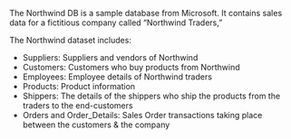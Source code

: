 The Northwind DB is a sample database from Microsoft. It contains sales data for a fictitious company called “Northwind Traders,”


The Northwind dataset includes:
- Suppliers: Suppliers and vendors of Northwind
- Customers: Customers who buy products from Northwind
- Employees: Employee details of Northwind traders
- Products: Product information
- Shippers: The details of the shippers who ship the products from the traders to the end-customers
- Orders and Order_Details: Sales Order transactions taking place between the customers & the company




